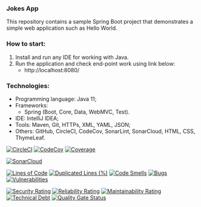 ### Jokes App
This repository contains a sample Spring Boot project that demonstrates
a simple web application such as Hello World.



### How to start:
1. Install and run any IDE for working with Java.
2. Run the application and check end-point work using link below:
   - http://localhost:8080/



### Technologies:
- Programming language: Java 11;
- Frameworks:
  - Spring (Boot, Core, Data, WebMVC, Test).
- IDE: IntelliJ IDEA;
- Tools: Maven, Git, HTTPs, XML, YAML, JSON;
- Others: GitHub, CircleCI, CodeCov, SonarLint, SonarCloud, HTML, CSS, ThymeLeaf.

[![CircleCI](https://circleci.com/gh/Crazy-pro/jokes-app.svg?style=svg)](https://app.circleci.com/gh/Crazy-pro/jokes-app)
[![CodeCov](https://codecov.io/gh/Crazy-pro/jokes-app/branch/master/graph/badge.svg)](https://codecov.io/gh/Crazy-pro/jokes-app)
[![Coverage](https://sonarcloud.io/api/project_badges/measure?project=Crazy-pro_jokes-app&metric=coverage)](https://sonarcloud.io/summary/new_code?id=Crazy-pro_jokes-app)

[![SonarCloud](https://sonarcloud.io/images/project_badges/sonarcloud-black.svg)](https://sonarcloud.io/summary/new_code?id=Crazy-pro_jokes-app)

[![Lines of Code](https://sonarcloud.io/api/project_badges/measure?project=Crazy-pro_jokes-app&metric=ncloc)](https://sonarcloud.io/summary/new_code?id=Crazy-pro_jokes-app)
[![Duplicated Lines (%)](https://sonarcloud.io/api/project_badges/measure?project=Crazy-pro_jokes-app&metric=duplicated_lines_density)](https://sonarcloud.io/summary/new_code?id=Crazy-pro_jokes-app)
[![Code Smells](https://sonarcloud.io/api/project_badges/measure?project=Crazy-pro_jokes-app&metric=code_smells)](https://sonarcloud.io/summary/new_code?id=Crazy-pro_jokes-app)
[![Bugs](https://sonarcloud.io/api/project_badges/measure?project=Crazy-pro_jokes-app&metric=bugs)](https://sonarcloud.io/summary/new_code?id=Crazy-pro_jokes-app)
[![Vulnerabilities](https://sonarcloud.io/api/project_badges/measure?project=Crazy-pro_jokes-app&metric=vulnerabilities)](https://sonarcloud.io/summary/new_code?id=Crazy-pro_jokes-app)

[![Security Rating](https://sonarcloud.io/api/project_badges/measure?project=Crazy-pro_jokes-app&metric=security_rating)](https://sonarcloud.io/summary/new_code?id=Crazy-pro_jokes-app)
[![Reliability Rating](https://sonarcloud.io/api/project_badges/measure?project=Crazy-pro_jokes-app&metric=reliability_rating)](https://sonarcloud.io/summary/new_code?id=Crazy-pro_jokes-app)
[![Maintainability Rating](https://sonarcloud.io/api/project_badges/measure?project=Crazy-pro_jokes-app&metric=sqale_rating)](https://sonarcloud.io/summary/new_code?id=Crazy-pro_jokes-app)
[![Technical Debt](https://sonarcloud.io/api/project_badges/measure?project=Crazy-pro_jokes-app&metric=sqale_index)](https://sonarcloud.io/summary/new_code?id=Crazy-pro_jokes-app)
[![Quality Gate Status](https://sonarcloud.io/api/project_badges/measure?project=Crazy-pro_jokes-app&metric=alert_status)](https://sonarcloud.io/summary/new_code?id=Crazy-pro_jokes-app)
